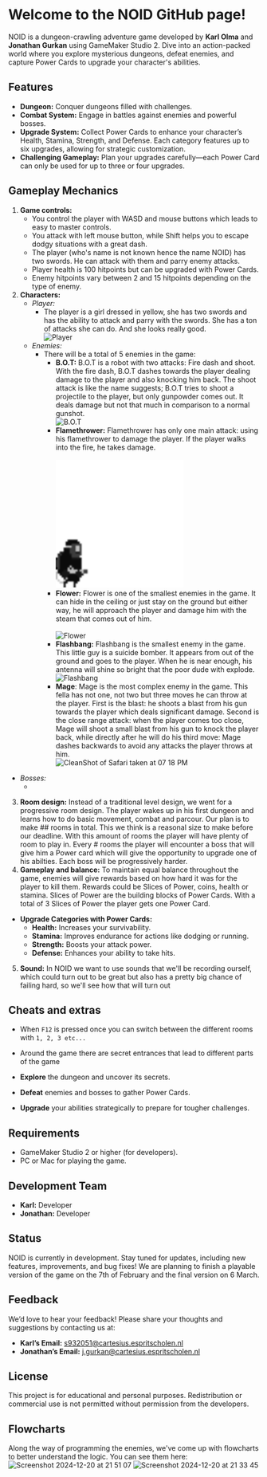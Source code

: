 # Welcome to the NOID GitHub page!

NOID is a dungeon-crawling adventure game developed by **Karl Olma** and **Jonathan Gurkan** using GameMaker Studio 2. Dive into an action-packed world where you explore mysterious dungeons, defeat enemies, and capture Power Cards to upgrade your character's abilities.

## Features

*   **Dungeon:** Conquer dungeons filled with challenges.
*   **Combat System:** Engage in battles against enemies and powerful bosses.
*   **Upgrade System:** Collect Power Cards to enhance your character’s Health, Stamina, Strength, and Defense. Each category features up to six upgrades, allowing for strategic customization.
*   **Challenging Gameplay:** Plan your upgrades carefully—each Power Card can only be used for up to three or four upgrades.

## Gameplay Mechanics

1.  **Game controls:**
    *   You control the player with WASD and mouse buttons which leads to easy to master controls.
    *   You attack with left mouse button, while Shift helps you to escape dodgy situations with a great dash.
    *   The player (who's name is not known hence the name NOID) has two swords. He can attack with them and parry enemy attacks.
    *   Player health is 100 hitpoints but can be upgraded with Power Cards.
    *   Enemy hitpoints vary between 2 and 15 hitpoints depending on the type of enemy. 
2.  **Characters:**
    *   *Player:* 
        *   The player is a girl dressed in yellow, she has two swords and has the ability to attack and parry with the swords. She has a ton of attacks she can do.              And she looks really good. <br>
        ![Player](https://github.com/user-attachments/assets/c50d1de5-3277-466e-b370-c9c044a1755b)
    *   *Enemies:*
        *   There will be a total of 5 enemies in the game:
            * **B.O.T:** B.O.T is a robot with two attacks: Fire dash and shoot. With the fire dash, B.O.T dashes towards the player dealing damage to the player and also knocking him back. The shoot attack is like the name suggests; B.O.T tries to shoot a projectile to the player, but only gunpowder comes out. It deals damage but not that much in comparison to a normal gunshot. <br>
              ![B.O.T](https://github.com/user-attachments/assets/ca2c8b13-851b-46f4-8716-28a14aaf18f9)
            *  **Flamethrower:** Flamethrower has only one main attack: using his flamethrower to damage the player. If the player walks into the fire, he takes damage. <br>
               <br> <img src="sprites/spr_flamethrower_idle/4b16720a-e474-4440-a543-1bb1787e3ed6.png" alt="Flamethrower" width="256" height="256">
            *  **Flower:** Flower is one of the smallest enemies in the game. It can hide in the ceiling or just stay on the ground but either way, he will approach the player and damage him with the steam that comes out of him.<br>
               <br>![Flower](https://github.com/user-attachments/assets/a4e98dda-0fe4-4101-99d5-1c9c8038a213)
            *  **Flashbang:** Flashbang is the smallest enemy in the game. This little guy is a suicide bomber. It appears from out of the ground and goes to the player. When he is near enough, his antenna will shine so bright that the poor dude with explode.<br>
            ![Flashbang](https://github.com/user-attachments/assets/bd932ed7-8904-4831-aec0-dc4af4ad2e85)
            *   **Mage**: Mage is the most complex enemy in the game. This fella has not one, not two but three moves he can throw at the player. First is the blast: he shoots a blast from his gun towards the player which deals significant damage. Second is the close range attack: when the player comes too close, Mage will shoot a small blast from his gun to knock the player back, while directly after he will do his third move: Mage dashes backwards to avoid any attacks the player throws at him.<br>
              ![CleanShot of Safari taken at 07 18 PM](https://github.com/user-attachments/assets/d3065334-d021-4e4e-8eeb-dc89109337ac)
   * *Bosses:*
      * <!-- Put your text here -->
3.  **Room design:** Instead of a traditional level design, we went for a progressive room design. The player wakes up in his first dungeon and learns how to do basic movement, combat and parcour. Our plan is to make ## rooms in total. This we think is a reasonal size to make before our deadline. With this amount of rooms the player will have plenty of room to play in. Every # rooms the player will encounter a boss that will give him a Power card which will give the opportunity to upgrade one of his abilties. Each boss will be progressively harder.
4.  **Gameplay and balance:** To maintain equal balance throughout the game, enemies will give rewards based on how hard it was for the player to kill them. Rewards could be Slices of Power, coins, health or stamina. Slices of Power are the building blocks of Power Cards. With a total of 3 Slices of Power the player gets one Power Card.
   * **Upgrade Categories with Power Cards:**
       *   **Health:** Increases your survivability.
       *   **Stamina:** Improves endurance for actions like dodging or running.
       *   **Strength:** Boosts your attack power.
       *   **Defense:** Enhances your ability to take hits.
5. **Sound:** In NOID we want to use sounds that we'll be recording ourself, which could turn out to be great but also has a pretty big chance of failing hard, so we'll see how that will turn out  

## Cheats and extras
* When `F12` is pressed once you can switch between the different rooms with `1, 2, 3 etc...`
* Around the game there are secret entrances that lead to different parts of the game

*   **Explore** the dungeon and uncover its secrets.
*   **Defeat** enemies and bosses to gather Power Cards.
*   **Upgrade** your abilities strategically to prepare for tougher challenges.

## Requirements

*   GameMaker Studio 2 or higher (for developers).
*   PC or Mac for playing the game.

## Development Team

*   **Karl:** Developer
*   **Jonathan:** Developer

## Status

NOID is currently in development. Stay tuned for updates, including new features, improvements, and bug fixes! We are planning to finish a playable version of the game on the 7th of February and the final version on 6 March.

## Feedback

We’d love to hear your feedback! Please share your thoughts and suggestions by contacting us at:

*   **Karl’s Email:** s932051@cartesius.espritscholen.nl
*   **Jonathan’s Email:** j.gurkan@cartesius.espritscholen.nl

## License

This project is for educational and personal purposes. Redistribution or commercial use is not permitted without permission from the developers.

## Flowcharts
Along the way of programming the enemies, we've come up with flowcharts to better understand the logic. You can see them here:
![Screenshot 2024-12-20 at 21 51 07](https://github.com/user-attachments/assets/2bbc6309-7ca7-4238-a183-d9e8c556c1e1)
![Screenshot 2024-12-20 at 21 33 45](https://github.com/user-attachments/assets/b32813ff-1d2f-42e9-9b97-3b1d061160e7)


